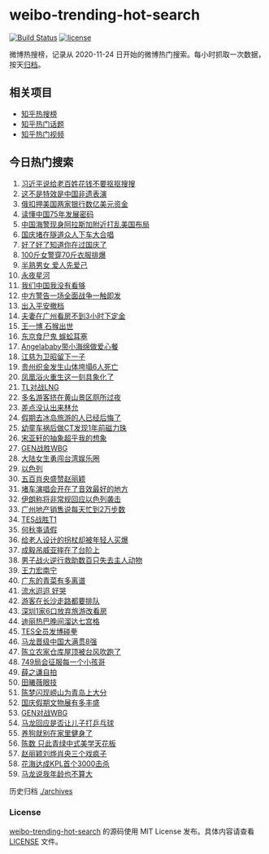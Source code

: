 # weibo-trending-hot-search

[![Build Status](https://github.com/justjavac/weibo-trending-hot-search/workflows/ci/badge.svg?branch=master)](https://github.com/justjavac/weibo-trending-hot-search/actions)
[![license](https://img.shields.io/github/license/justjavac/weibo-trending-hot-search)](https://github.com/justjavac/weibo-trending-hot-search/blob/master/LICENSE)

微博热搜榜，记录从 2020-11-24 日开始的微博热门搜索。每小时抓取一次数据，按天[归档](./archives)。

## 相关项目

- [知乎热搜榜](https://github.com/justjavac/zhihu-trending-top-search)
- [知乎热门话题](https://github.com/justjavac/zhihu-trending-hot-questions)
- [知乎热门视频](https://github.com/justjavac/zhihu-trending-hot-video)

## 今日热门搜索

<!-- BEGIN -->
<!-- 最后更新时间 Fri Oct 04 2024 01:08:32 GMT+0800 (China Standard Time) -->

1. [习近平说给老百姓花钱不要抠抠搜搜](https://s.weibo.com//weibo?q=%23%E4%B9%A0%E8%BF%91%E5%B9%B3%E8%AF%B4%E7%BB%99%E8%80%81%E7%99%BE%E5%A7%93%E8%8A%B1%E9%92%B1%E4%B8%8D%E8%A6%81%E6%8A%A0%E6%8A%A0%E6%90%9C%E6%90%9C%23&Refer=new_time)
1. [这不是特效是中国非遗表演](https://s.weibo.com//weibo?q=%23%E8%BF%99%E4%B8%8D%E6%98%AF%E7%89%B9%E6%95%88%E6%98%AF%E4%B8%AD%E5%9B%BD%E9%9D%9E%E9%81%97%E8%A1%A8%E6%BC%94%23&t=31&band_rank=2&Refer=top)
1. [俄扣押美国两家银行数亿美元资金](https://s.weibo.com//weibo?q=%23%E4%BF%84%E6%89%A3%E6%8A%BC%E7%BE%8E%E5%9B%BD%E4%B8%A4%E5%AE%B6%E9%93%B6%E8%A1%8C%E6%95%B0%E4%BA%BF%E7%BE%8E%E5%85%83%E8%B5%84%E9%87%91%23&t=31&band_rank=10&Refer=top)
1. [读懂中国75年发展密码](https://s.weibo.com//weibo?q=%23%E8%AF%BB%E6%87%82%E4%B8%AD%E5%9B%BD75%E5%B9%B4%E5%8F%91%E5%B1%95%E5%AF%86%E7%A0%81%23&t=31&band_rank=3&Refer=top)
1. [中国海警现身阿拉斯加附近打乱美国布局](https://s.weibo.com//weibo?q=%23%E4%B8%AD%E5%9B%BD%E6%B5%B7%E8%AD%A6%E7%8E%B0%E8%BA%AB%E9%98%BF%E6%8B%89%E6%96%AF%E5%8A%A0%E9%99%84%E8%BF%91%E6%89%93%E4%B9%B1%E7%BE%8E%E5%9B%BD%E5%B8%83%E5%B1%80%23&t=31&band_rank=1&Refer=top)
1. [国庆堵在隧道众人下车大合唱](https://s.weibo.com//weibo?q=%23%E5%9B%BD%E5%BA%86%E5%A0%B5%E5%9C%A8%E9%9A%A7%E9%81%93%E4%BC%97%E4%BA%BA%E4%B8%8B%E8%BD%A6%E5%A4%A7%E5%90%88%E5%94%B1%23&t=31&band_rank=5&Refer=top)
1. [好了好了知道你在过国庆了](https://s.weibo.com//weibo?q=%23%E5%A5%BD%E4%BA%86%E5%A5%BD%E4%BA%86%E7%9F%A5%E9%81%93%E4%BD%A0%E5%9C%A8%E8%BF%87%E5%9B%BD%E5%BA%86%E4%BA%86%23&t=31&band_rank=4&Refer=top)
1. [100斤女警穿70斤衣服排爆](https://s.weibo.com//weibo?q=%23100%E6%96%A4%E5%A5%B3%E8%AD%A6%E7%A9%BF70%E6%96%A4%E8%A1%A3%E6%9C%8D%E6%8E%92%E7%88%86%23&t=31&band_rank=6&Refer=top)
1. [半熟男女 爱人先爱己](https://s.weibo.com//weibo?q=%E5%8D%8A%E7%86%9F%E7%94%B7%E5%A5%B3%20%E7%88%B1%E4%BA%BA%E5%85%88%E7%88%B1%E5%B7%B1&t=31&band_rank=8&Refer=top)
1. [永夜星河](https://s.weibo.com//weibo?q=%E6%B0%B8%E5%A4%9C%E6%98%9F%E6%B2%B3&t=31&band_rank=9&Refer=top)
1. [我们中国我没有看够](https://s.weibo.com//weibo?q=%23%E6%88%91%E4%BB%AC%E4%B8%AD%E5%9B%BD%E6%88%91%E6%B2%A1%E6%9C%89%E7%9C%8B%E5%A4%9F%23&t=31&band_rank=10&Refer=top)
1. [中方警告一场全面战争一触即发](https://s.weibo.com//weibo?q=%23%E4%B8%AD%E6%96%B9%E8%AD%A6%E5%91%8A%E4%B8%80%E5%9C%BA%E5%85%A8%E9%9D%A2%E6%88%98%E4%BA%89%E4%B8%80%E8%A7%A6%E5%8D%B3%E5%8F%91%23&t=31&band_rank=11&Refer=top)
1. [出入平安撤档](https://s.weibo.com//weibo?q=%23%E5%87%BA%E5%85%A5%E5%B9%B3%E5%AE%89%E6%92%A4%E6%A1%A3%23&t=31&band_rank=13&Refer=top)
1. [夫妻在广州看房不到3小时下定金](https://s.weibo.com//weibo?q=%23%E5%A4%AB%E5%A6%BB%E5%9C%A8%E5%B9%BF%E5%B7%9E%E7%9C%8B%E6%88%BF%E4%B8%8D%E5%88%B03%E5%B0%8F%E6%97%B6%E4%B8%8B%E5%AE%9A%E9%87%91%23&t=31&band_rank=12&Refer=top)
1. [王一博 石猴出世](https://s.weibo.com//weibo?q=%E7%8E%8B%E4%B8%80%E5%8D%9A%20%E7%9F%B3%E7%8C%B4%E5%87%BA%E4%B8%96&t=31&band_rank=30&Refer=top)
1. [东京食尸鬼 蜈蚣耳塞](https://s.weibo.com//weibo?q=%E4%B8%9C%E4%BA%AC%E9%A3%9F%E5%B0%B8%E9%AC%BC%20%E8%9C%88%E8%9A%A3%E8%80%B3%E5%A1%9E&t=31&band_rank=19&Refer=top)
1. [Angelababy带小海绵做爱心餐](https://s.weibo.com//weibo?q=%23Angelababy%E5%B8%A6%E5%B0%8F%E6%B5%B7%E7%BB%B5%E5%81%9A%E7%88%B1%E5%BF%83%E9%A4%90%23&t=31&band_rank=14&Refer=top)
1. [江慈为卫昭留下一子](https://s.weibo.com//weibo?q=%E6%B1%9F%E6%85%88%E4%B8%BA%E5%8D%AB%E6%98%AD%E7%95%99%E4%B8%8B%E4%B8%80%E5%AD%90&t=31&band_rank=16&Refer=top)
1. [贵州织金发生山体垮塌6人死亡](https://s.weibo.com//weibo?q=%23%E8%B4%B5%E5%B7%9E%E7%BB%87%E9%87%91%E5%8F%91%E7%94%9F%E5%B1%B1%E4%BD%93%E5%9E%AE%E5%A1%8C6%E4%BA%BA%E6%AD%BB%E4%BA%A1%23&t=31&band_rank=33&Refer=top)
1. [凤凰浴火重生这一刻具象化了](https://s.weibo.com//weibo?q=%23%E5%87%A4%E5%87%B0%E6%B5%B4%E7%81%AB%E9%87%8D%E7%94%9F%E8%BF%99%E4%B8%80%E5%88%BB%E5%85%B7%E8%B1%A1%E5%8C%96%E4%BA%86%23&t=31&band_rank=5&Refer=top)
1. [TL对战LNG](https://s.weibo.com//weibo?q=TL%E5%AF%B9%E6%88%98LNG&t=31&band_rank=15&Refer=top)
1. [多名游客挤在黄山景区厕所过夜](https://s.weibo.com//weibo?q=%23%E5%A4%9A%E5%90%8D%E6%B8%B8%E5%AE%A2%E6%8C%A4%E5%9C%A8%E9%BB%84%E5%B1%B1%E6%99%AF%E5%8C%BA%E5%8E%95%E6%89%80%E8%BF%87%E5%A4%9C%23&t=31&band_rank=20&Refer=top)
1. [差点没认出来林允](https://s.weibo.com//weibo?q=%E5%B7%AE%E7%82%B9%E6%B2%A1%E8%AE%A4%E5%87%BA%E6%9D%A5%E6%9E%97%E5%85%81&t=31&band_rank=18&Refer=top)
1. [假期去冰岛旅游的人已经后悔了](https://s.weibo.com//weibo?q=%23%E5%81%87%E6%9C%9F%E5%8E%BB%E5%86%B0%E5%B2%9B%E6%97%85%E6%B8%B8%E7%9A%84%E4%BA%BA%E5%B7%B2%E7%BB%8F%E5%90%8E%E6%82%94%E4%BA%86%23&t=31&band_rank=23&Refer=top)
1. [幼童车祸后做CT发现1年前磁力珠](https://s.weibo.com//weibo?q=%23%E5%B9%BC%E7%AB%A5%E8%BD%A6%E7%A5%B8%E5%90%8E%E5%81%9ACT%E5%8F%91%E7%8E%B01%E5%B9%B4%E5%89%8D%E7%A3%81%E5%8A%9B%E7%8F%A0%23&t=31&band_rank=22&Refer=top)
1. [宋亚轩的抽象超乎我的想象](https://s.weibo.com//weibo?q=%E5%AE%8B%E4%BA%9A%E8%BD%A9%E7%9A%84%E6%8A%BD%E8%B1%A1%E8%B6%85%E4%B9%8E%E6%88%91%E7%9A%84%E6%83%B3%E8%B1%A1&t=31&band_rank=34&Refer=top)
1. [GEN战胜WBG](https://s.weibo.com//weibo?q=%23GEN%E6%88%98%E8%83%9CWBG%23&t=31&band_rank=17&Refer=top)
1. [大陆女生勇闯台湾娱乐圈](https://s.weibo.com//weibo?q=%23%E5%A4%A7%E9%99%86%E5%A5%B3%E7%94%9F%E5%8B%87%E9%97%AF%E5%8F%B0%E6%B9%BE%E5%A8%B1%E4%B9%90%E5%9C%88%23&t=31&band_rank=37&Refer=top)
1. [以色列](https://s.weibo.com//weibo?q=%E4%BB%A5%E8%89%B2%E5%88%97&t=31&band_rank=21&Refer=top)
1. [五百肖央盛赞赵丽颖](https://s.weibo.com//weibo?q=%23%E4%BA%94%E7%99%BE%E8%82%96%E5%A4%AE%E7%9B%9B%E8%B5%9E%E8%B5%B5%E4%B8%BD%E9%A2%96%23&t=31&band_rank=27&Refer=top)
1. [堵车演唱会开在了音效最好的地方](https://s.weibo.com//weibo?q=%23%E5%A0%B5%E8%BD%A6%E6%BC%94%E5%94%B1%E4%BC%9A%E5%BC%80%E5%9C%A8%E4%BA%86%E9%9F%B3%E6%95%88%E6%9C%80%E5%A5%BD%E7%9A%84%E5%9C%B0%E6%96%B9%23&t=31&band_rank=32&Refer=top)
1. [伊朗称将非常规回应以色列袭击](https://s.weibo.com//weibo?q=%23%E4%BC%8A%E6%9C%97%E7%A7%B0%E5%B0%86%E9%9D%9E%E5%B8%B8%E8%A7%84%E5%9B%9E%E5%BA%94%E4%BB%A5%E8%89%B2%E5%88%97%E8%A2%AD%E5%87%BB%23&t=31&band_rank=31&Refer=top)
1. [广州地产销售说每天忙到2万步数](https://s.weibo.com//weibo?q=%23%E5%B9%BF%E5%B7%9E%E5%9C%B0%E4%BA%A7%E9%94%80%E5%94%AE%E8%AF%B4%E6%AF%8F%E5%A4%A9%E5%BF%99%E5%88%B02%E4%B8%87%E6%AD%A5%E6%95%B0%23&t=31&band_rank=24&Refer=top)
1. [TES战胜T1](https://s.weibo.com//weibo?q=%23TES%E6%88%98%E8%83%9CT1%23&t=31&band_rank=28&Refer=top)
1. [何秋亊请假](https://s.weibo.com//weibo?q=%E4%BD%95%E7%A7%8B%E4%BA%8A%E8%AF%B7%E5%81%87&t=31&band_rank=25&Refer=top)
1. [给老人设计的拐杖却被年轻人买爆](https://s.weibo.com//weibo?q=%23%E7%BB%99%E8%80%81%E4%BA%BA%E8%AE%BE%E8%AE%A1%E7%9A%84%E6%8B%90%E6%9D%96%E5%8D%B4%E8%A2%AB%E5%B9%B4%E8%BD%BB%E4%BA%BA%E4%B9%B0%E7%88%86%23&t=31&band_rank=29&Refer=top)
1. [成毅吊威亚摔在了台阶上](https://s.weibo.com//weibo?q=%23%E6%88%90%E6%AF%85%E5%90%8A%E5%A8%81%E4%BA%9A%E6%91%94%E5%9C%A8%E4%BA%86%E5%8F%B0%E9%98%B6%E4%B8%8A%23&t=31&band_rank=26&Refer=top)
1. [男子战火逆行救助数百只失去主人动物](https://s.weibo.com//weibo?q=%23%E7%94%B7%E5%AD%90%E6%88%98%E7%81%AB%E9%80%86%E8%A1%8C%E6%95%91%E5%8A%A9%E6%95%B0%E7%99%BE%E5%8F%AA%E5%A4%B1%E5%8E%BB%E4%B8%BB%E4%BA%BA%E5%8A%A8%E7%89%A9%23&t=31&band_rank=37&Refer=top)
1. [王力宏南宁](https://s.weibo.com//weibo?q=%E7%8E%8B%E5%8A%9B%E5%AE%8F%E5%8D%97%E5%AE%81&t=31&band_rank=38&Refer=top)
1. [广东的青菜有多离谱](https://s.weibo.com//weibo?q=%23%E5%B9%BF%E4%B8%9C%E7%9A%84%E9%9D%92%E8%8F%9C%E6%9C%89%E5%A4%9A%E7%A6%BB%E8%B0%B1%23&t=31&band_rank=48&Refer=top)
1. [流水迢迢 好哭](https://s.weibo.com//weibo?q=%E6%B5%81%E6%B0%B4%E8%BF%A2%E8%BF%A2%20%E5%A5%BD%E5%93%AD&t=31&band_rank=40&Refer=top)
1. [游客在长沙走路都要排队](https://s.weibo.com//weibo?q=%23%E6%B8%B8%E5%AE%A2%E5%9C%A8%E9%95%BF%E6%B2%99%E8%B5%B0%E8%B7%AF%E9%83%BD%E8%A6%81%E6%8E%92%E9%98%9F%23&t=31&band_rank=50&Refer=top)
1. [深圳1家6口放弃旅游改看房](https://s.weibo.com//weibo?q=%23%E6%B7%B1%E5%9C%B31%E5%AE%B66%E5%8F%A3%E6%94%BE%E5%BC%83%E6%97%85%E6%B8%B8%E6%94%B9%E7%9C%8B%E6%88%BF%23&t=31&band_rank=38&Refer=top)
1. [迪丽热巴晚间溜达七宫格](https://s.weibo.com//weibo?q=%23%E8%BF%AA%E4%B8%BD%E7%83%AD%E5%B7%B4%E6%99%9A%E9%97%B4%E6%BA%9C%E8%BE%BE%E4%B8%83%E5%AE%AB%E6%A0%BC%23&t=31&band_rank=41&Refer=top)
1. [TES全员发博碰拳](https://s.weibo.com//weibo?q=%23TES%E5%85%A8%E5%91%98%E5%8F%91%E5%8D%9A%E7%A2%B0%E6%8B%B3%23&t=31&band_rank=42&Refer=top)
1. [马龙晋级中国大满贯8强](https://s.weibo.com//weibo?q=%E9%A9%AC%E9%BE%99%E6%99%8B%E7%BA%A7%E4%B8%AD%E5%9B%BD%E5%A4%A7%E6%BB%A1%E8%B4%AF8%E5%BC%BA&t=31&band_rank=45&Refer=top)
1. [陈立农家仓库屋顶被台风吹跑了](https://s.weibo.com//weibo?q=%E9%99%88%E7%AB%8B%E5%86%9C%E5%AE%B6%E4%BB%93%E5%BA%93%E5%B1%8B%E9%A1%B6%E8%A2%AB%E5%8F%B0%E9%A3%8E%E5%90%B9%E8%B7%91%E4%BA%86&t=31&band_rank=40&Refer=top)
1. [749局会征服每一个小孩哥](https://s.weibo.com//weibo?q=749%E5%B1%80%E4%BC%9A%E5%BE%81%E6%9C%8D%E6%AF%8F%E4%B8%80%E4%B8%AA%E5%B0%8F%E5%AD%A9%E5%93%A5&t=31&band_rank=46&Refer=top)
1. [薛之谦自拍](https://s.weibo.com//weibo?q=%E8%96%9B%E4%B9%8B%E8%B0%A6%E8%87%AA%E6%8B%8D&t=31&band_rank=45&Refer=top)
1. [田曦薇眼技](https://s.weibo.com//weibo?q=%E7%94%B0%E6%9B%A6%E8%96%87%E7%9C%BC%E6%8A%80&t=31&band_rank=31&Refer=top)
1. [陈梦闪现崂山为青岛上大分](https://s.weibo.com//weibo?q=%23%E9%99%88%E6%A2%A6%E9%97%AA%E7%8E%B0%E5%B4%82%E5%B1%B1%E4%B8%BA%E9%9D%92%E5%B2%9B%E4%B8%8A%E5%A4%A7%E5%88%86%23&t=31&band_rank=50&Refer=top)
1. [国庆假期文物展有多丰盛](https://s.weibo.com//weibo?q=%23%E5%9B%BD%E5%BA%86%E5%81%87%E6%9C%9F%E6%96%87%E7%89%A9%E5%B1%95%E6%9C%89%E5%A4%9A%E4%B8%B0%E7%9B%9B%23&t=31&band_rank=7&Refer=top)
1. [GEN对战WBG](https://s.weibo.com//weibo?q=%23GEN%E5%AF%B9%E6%88%98WBG%23&t=31&band_rank=35&Refer=top)
1. [马龙回应是否让儿子打乒乓球](https://s.weibo.com//weibo?q=%23%E9%A9%AC%E9%BE%99%E5%9B%9E%E5%BA%94%E6%98%AF%E5%90%A6%E8%AE%A9%E5%84%BF%E5%AD%90%E6%89%93%E4%B9%92%E4%B9%93%E7%90%83%23&t=31&band_rank=36&Refer=top)
1. [养狗就别在家里健身了](https://s.weibo.com//weibo?q=%E5%85%BB%E7%8B%97%E5%B0%B1%E5%88%AB%E5%9C%A8%E5%AE%B6%E9%87%8C%E5%81%A5%E8%BA%AB%E4%BA%86&t=31&band_rank=39&Refer=top)
1. [陈数 只此青绿中式美学天花板](https://s.weibo.com//weibo?q=%E9%99%88%E6%95%B0%20%E5%8F%AA%E6%AD%A4%E9%9D%92%E7%BB%BF%E4%B8%AD%E5%BC%8F%E7%BE%8E%E5%AD%A6%E5%A4%A9%E8%8A%B1%E6%9D%BF&t=31&band_rank=43&Refer=top)
1. [赵丽颖刘烨肖央三个戏疯子](https://s.weibo.com//weibo?q=%E8%B5%B5%E4%B8%BD%E9%A2%96%E5%88%98%E7%83%A8%E8%82%96%E5%A4%AE%E4%B8%89%E4%B8%AA%E6%88%8F%E7%96%AF%E5%AD%90&t=31&band_rank=44&Refer=top)
1. [花海达成KPL首个3000击杀](https://s.weibo.com//weibo?q=%23%E8%8A%B1%E6%B5%B7%E8%BE%BE%E6%88%90KPL%E9%A6%96%E4%B8%AA3000%E5%87%BB%E6%9D%80%23&t=31&band_rank=47&Refer=top)
1. [马龙说我年龄也不算大](https://s.weibo.com//weibo?q=%23%E9%A9%AC%E9%BE%99%E8%AF%B4%E6%88%91%E5%B9%B4%E9%BE%84%E4%B9%9F%E4%B8%8D%E7%AE%97%E5%A4%A7%23&t=31&band_rank=49&Refer=top)

<!-- END -->

历史归档 [./archives](./archives)

### License

[weibo-trending-hot-search](https://github.com/justjavac/weibo-trending-hot-search) 的源码使用 MIT License
发布。具体内容请查看 [LICENSE](./LICENSE) 文件。
